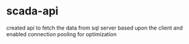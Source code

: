 # scada-api
created api to fetch the data from sql server based upon the client and enabled connection pooling for optimization 
